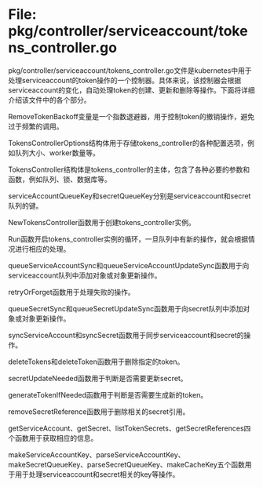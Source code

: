 # File: pkg/controller/serviceaccount/tokens_controller.go

pkg/controller/serviceaccount/tokens_controller.go文件是kubernetes中用于处理serviceaccount的token操作的一个控制器。具体来说，该控制器会根据serviceaccount的变化，自动处理token的创建、更新和删除等操作。下面将详细介绍该文件中的各个部分。

RemoveTokenBackoff变量是一个指数退避器，用于控制token的撤销操作，避免过于频繁的调用。

TokensControllerOptions结构体用于存储tokens_controller的各种配置选项，例如队列大小、worker数量等。

TokensController结构体是tokens_controller的主体，包含了各种必要的参数和函数，例如队列、锁、数据库等。

serviceAccountQueueKey和secretQueueKey分别是serviceaccount和secret队列的键。

NewTokensController函数用于创建tokens_controller实例。

Run函数开启tokens_controller实例的循环，一旦队列中有新的操作，就会根据情况进行相应的处理。

queueServiceAccountSync和queueServiceAccountUpdateSync函数用于向serviceaccount队列中添加对象或对象更新操作。

retryOrForget函数用于处理失败的操作。

queueSecretSync和queueSecretUpdateSync函数用于向secret队列中添加对象或对象更新操作。

syncServiceAccount和syncSecret函数用于同步serviceaccount和secret的操作。

deleteTokens和deleteToken函数用于删除指定的token。

secretUpdateNeeded函数用于判断是否需要更新secret。

generateTokenIfNeeded函数用于判断是否需要生成新的token。

removeSecretReference函数用于删除相关的secret引用。

getServiceAccount、getSecret、listTokenSecrets、getSecretReferences四个函数用于获取相应的信息。

makeServiceAccountKey、parseServiceAccountKey、makeSecretQueueKey、parseSecretQueueKey、makeCacheKey五个函数用于用于处理serviceaccount和secret相关的key等操作。

